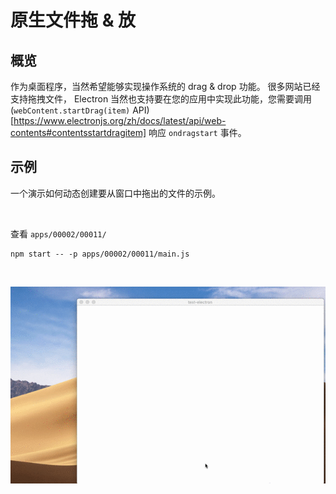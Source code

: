# 原生文件拖 & 放

## 概览

作为桌面程序，当然希望能够实现操作系统的 drag & drop 功能。 很多网站已经支持拖拽文件， Electron 当然也支持要在您的应用中实现此功能，您需要调用 (`webContent.startDrag(item)` API)[https://www.electronjs.org/zh/docs/latest/api/web-contents#contentsstartdragitem] 响应 `ondragstart` 事件。

## 示例

一个演示如何动态创建要从窗口中拖出的文件的示例。

<br>

查看 `apps/00002/00011/`

```
npm start -- -p apps/00002/00011/main.js
```

<br>

![image](./1-1.gif)